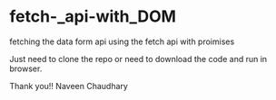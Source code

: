 # fetch-_api-with_DOM

fetching the data form api using the fetch api with proimises

Just need to clone the repo or need to download the code and run in browser.

Thank you!!
Naveen Chaudhary
